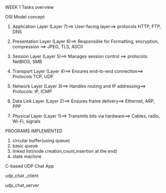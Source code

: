 WEEK 1 Tasks overview

OSI Model concept

1.  Application Layer (Layer 7)==>
        User-facing layer==>
        protocols   HTTP, FTP, DNS
    
3. Presentation Layer (Layer 6)==>
        Responsible for Formatting, encryption, compression
        ==> JPEG, TLS, ASCII
   
4.  Session Layer (Layer 5)==>
        Manages session control
       ==> protocols:
            NetBIOS, SMB
        
6. Transport Layer (Layer 4)==>
        Ensures end-to-end connection==>
        Protocols TCP, UDP
   
7. Network Layer (Layer 3)==>
        Handles routing and IP addressing==>
        Protocols:  IP, ICMP

8. Data Link Layer (Layer 2)==>
        Ensures frame delivery==>
         Ethernet, ARP, PPP
   
9. Physical Layer (Layer 1)==>
        Transmits bits via hardware==>
            Cables, radio, Wi-Fi, signals


PROGRAMS IMPLEMENTED

1. circular buffer(using queue)
2. basic queue
3. linked list(node creation,count,insertion at the end)
4. state machine

C-based UDP Chat App

udp_chat _client

udp_chat_server




